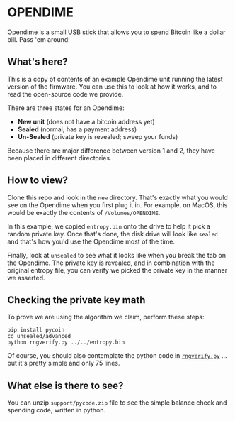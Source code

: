 # OPENDIME

Opendime is a small USB stick that allows you to spend Bitcoin like a dollar bill.
Pass 'em around!

## What's here?

This is a copy of contents of an example Opendime unit running the latest version
of the firmware. You can use this to look at how it works, and to read the 
open-source code we provide.

There are three states for an Opendime:

- **New unit** (does not have a bitcoin address yet)
- **Sealed** (normal; has a payment address)
- **Un-Sealed** (private key is revealed; sweep your funds)

Because there are major difference between version 1 and 2,
they have been placed in different directories.

## How to view?

Clone this repo and look in the `new` directory. That's exactly
what you would see on the Opendime when you first plug it in. For
example, on MacOS, this would be exactly the contents of
`/Volumes/OPENDIME`.

In this example, we copied `entropy.bin` onto the drive to help it pick a random
private key. Once that's done, the disk drive will look like `sealed` and that's
how you'd use the Opendime most of the time.

Finally, look at `unsealed` to see what it looks like when you break the tab on
the Opendime. The private key is revealed, and in combination with the original
entropy file, you can verify we picked the private key in the manner we asserted.


## Checking the private key math

To prove we are using the algorithm we claim, perform these steps:

```
pip install pycoin
cd unsealed/advanced
python rngverify.py ../../entropy.bin
```

Of course, you should also contemplate the python
code in [`rngverify.py`](v2.1/unsealed/advanced/rngverify.py)
... but it's pretty simple and only 75 lines.


## What else is there to see?

You can unzip `support/pycode.zip` file to see the simple balance
check and spending code, written in python.
